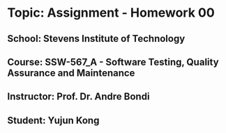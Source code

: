 # Topic: Assignment - Homework 00
## School: Stevens Institute of Technology
## Course: SSW-567_A - Software Testing, Quality Assurance and Maintenance
## Instructor: Prof. Dr. Andre Bondi
## Student: Yujun Kong
